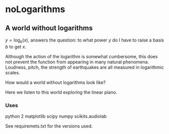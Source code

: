 # noLogarithms

## A world without logarithms

$y = \log _b (x)$, answers the question: to what power $y$ do I have to raise a basis $b$ to get $x$. 

Although the action of the logarithm is somewhat cumbersome, this does not prevent the function from appearing in many natural phenomena.  
Loudness, pitch, the strength of earthquakes are all measured in logarithmic scales. 

How would a world without logarithms look like? 

Here we listen to this world exploring the linear piano. 

### Uses

python 2
matplotlib
scipy
numpy
scikits.audiolab

See requiremets.txt for the versions used.